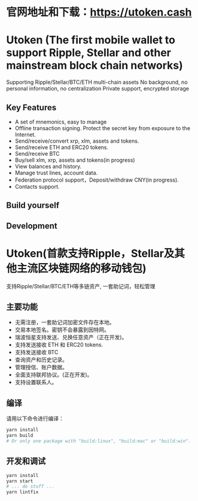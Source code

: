 # 官网地址和下载：https://utoken.cash
# Utoken (The first mobile wallet to support Ripple, Stellar and other mainstream block chain networks)

Supporting Ripple/Stellar/BTC/ETH multi-chain assets
No background, no personal information, no centralization
Private support, encrypted storage

## Key Features

- A set of mnemonics, easy to manage
- Offline transaction signing. Protect the secret key from exposure to the Internet.
- Send/receive/convert xrp, xlm, assets and tokens.
- Send/receive ETH and ERC20 tokens.
- Send/receive BTC
- Buy/sell xlm, xrp, assets and tokens(in progress)
- View balances and history.
- Manage trust lines, account data.
- Federation protocol support，Deposit/withdraw CNY(in progress).
- Contacts support.

## Build yourself


## Development


# Utoken(首款支持Ripple，Stellar及其他主流区块链网络的移动钱包)

支持Ripple/Stellar/BTC/ETH等多链资产, 一套助记词，轻松管理

## 主要功能

- 无需注册，一套助记词加密文件存在本地。
- 交易本地签名。密钥不会暴露到因特网。
- 瑞波恒星支持发送、兑换任意资产（正在开发)。
- 支持发送接收 ETH 和 ERC20 tokens.
- 支持发送接收 BTC
- 查询资产和历史记录。
- 管理授信、账户数据。
- 全面支持联邦协议。(正在开发)。
- 支持设置联系人。

## 编译


请用以下命令进行编译：

```sh
yarn install
yarn build
# Or only one package with "build:linux", "build:mac" or "build:win".
```

## 开发和调试

```sh
yarn install
yarn start
# ... do stuff ...
yarn lintfix
```
